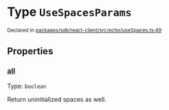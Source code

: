 # Type `UseSpacesParams`
<sub>Declared in [packages/sdk/react-client/src/echo/useSpaces.ts:49](https://github.com/dxos/dxos/blob/d2aae6ea4/packages/sdk/react-client/src/echo/useSpaces.ts#L49)</sub>




## Properties
### [all](https://github.com/dxos/dxos/blob/d2aae6ea4/packages/sdk/react-client/src/echo/useSpaces.ts#L53)
Type: <code>boolean</code>

Return uninitialized spaces as well.



